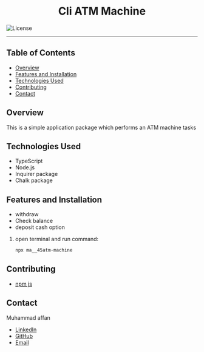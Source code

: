 <div style="text-align: center;">
  <h1>Cli ATM Machine</h1>
</div>

![License](https://img.shields.io/badge/license-MIT-blue.svg)

---

## Table of Contents
- [Overview](#overview)
- [Features and Installation](#features-and-installation)
- [Technologies Used](#technologies-used)
- [Contributing](#contributing)
- [Contact](#contact)

## Overview
This is a simple application package which performs an ATM machine tasks
## Technologies Used
- TypeScript
- Node.js
- Inquirer package
- Chalk package

## Features and Installation
- withdraw
- Check balance
- deposit cash option

1. open terminal and run command:
    ```sh
    npx ma__45atm-machine
    ```
## Contributing
- [npm js](http://www.npmjs.com)

## Contact
Muhammad affan
- [LinkedIn](https://www.linkedin.com/in/muhammad-affan)
- [GitHub](https://github.com/Web-Affan-Farooq)
- [Email](mailto:affanamir903@gmail.com)
